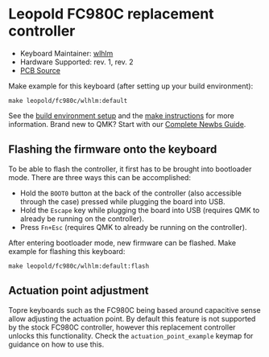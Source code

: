 # Leopold FC980C replacement controller

<!-- ![wlhlm FC980C replacement controller]() -->

* Keyboard Maintainer: [wlhlm](https://github.com/wlhlm)
* Hardware Supported: rev. 1, rev. 2
* [PCB Source](https://github.com/wlhlm/fc980c-controller/)

Make example for this keyboard (after setting up your build environment):

    make leopold/fc980c/wlhlm:default

See the [build environment setup](https://docs.qmk.fm/#/getting_started_build_tools) and the [make instructions](https://docs.qmk.fm/#/getting_started_make_guide) for more information. Brand new to QMK? Start with our [Complete Newbs Guide](https://docs.qmk.fm/#/newbs).

## Flashing the firmware onto the keyboard

To be able to flash the controller, it first has to be brought into bootloader mode. There are three ways this can be accomplished:

- Hold the `BOOT0` button at the back of the controller (also accessible through the case) pressed while plugging the board into USB.
- Hold the `Escape` key while plugging the board into USB (requires QMK to already be running on the controller).
- Press `Fn+Esc` (requires QMK to already be running on the controller).

After entering bootloader mode, new firmware can be flashed. Make example for flashing this keyboard:

    make leopold/fc980c/wlhlm:default:flash

## Actuation point adjustment

Topre keyboards such as the FC980C being based around capacitive sense allow adjusting the actuation point. By default this feature is not supported by the stock FC980C controller, however this replacement controller unlocks this functionality. Check the `actuation_point_example` keymap for guidance on how to use this.

